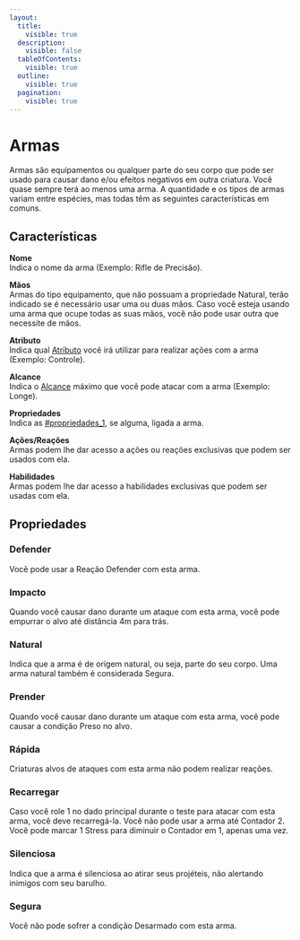 ```yaml
---
layout:
  title:
    visible: true
  description:
    visible: false
  tableOfContents:
    visible: true
  outline:
    visible: true
  pagination:
    visible: true
---
```


# Armas

Armas são equipamentos ou qualquer parte do seu corpo que pode ser usado para causar dano e/ou efeitos negativos em outra criatura. Você quase sempre terá ao menos uma arma. A quantidade e os tipos de armas variam entre espécies, mas todas têm as seguintes características em comuns.

## Características <a href="#caracteristicas" id="caracteristicas"></a>

**Nome**\
Indica o nome da arma (Exemplo: Rifle de Precisão).

**Mãos**\
Armas do tipo equipamento, que não possuam a propriedade Natural, terão indicado se é necessário usar uma ou duas mãos. Caso você esteja usando uma arma que ocupe todas as suas mãos, você não pode usar outra que necessite de mãos.

**Atributo**\
Indica qual [Atributo](personagem/attributes.md) você irá utilizar para realizar ações com a arma (Exemplo: Controle).

**Alcance**\
Indica o [Alcance](combate.md#alcance-distancia) máximo que você pode atacar com a arma (Exemplo: Longe).

**Propriedades**\
Indica as [#propriedades\_1](armas.md#propriedades_1 "mention"), se alguma, ligada a arma.

**Ações/Reações**\
Armas podem lhe dar acesso a ações ou reações exclusivas que podem ser usados com ela.

**Habilidades**\
Armas podem lhe dar acesso a habilidades exclusivas que podem ser usadas com ela.

## Propriedades <a href="#propriedades_1" id="propriedades_1"></a>

### **Defender**

Você pode usar a Reação Defender com esta arma.

### **Impacto**

Quando você causar dano durante um ataque com esta arma, você pode empurrar o alvo até distância 4m para trás.

### **Natural**

Indica que a arma é de origem natural, ou seja, parte do seu corpo. Uma arma natural também é considerada Segura.

### **Prender**

Quando você causar dano durante um ataque com esta arma, você pode causar a condição Preso no alvo.

### **Rápida**

Criaturas alvos de ataques com esta arma não podem realizar reações.

### **Recarregar**

Caso você role 1 no dado principal durante o teste para atacar com esta arma, você deve recarregá-la. Você não pode usar a arma até Contador 2. Você pode marcar 1 Stress para diminuir o Contador em 1, apenas uma vez.

### **Silenciosa**

Indica que a arma é silenciosa ao atirar seus projéteis, não alertando inimigos com seu barulho.

### **Segura**

Você não pode sofrer a condição Desarmado com esta arma.
